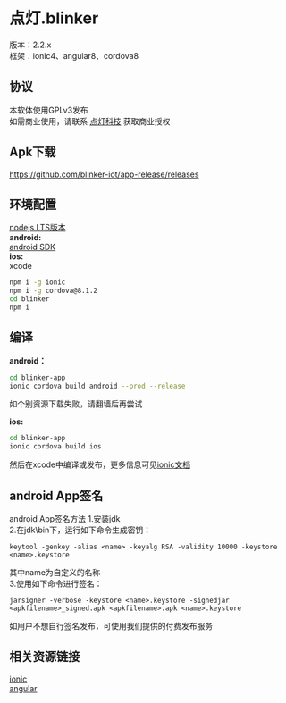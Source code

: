 # 点灯.blinker  
版本：2.2.x  
框架：ionic4、angular8、cordova8  

## 协议
本软体使用GPLv3发布  
如需商业使用，请联系 [点灯科技](https://diandeng.tech/) 获取商业授权  

## Apk下载  
https://github.com/blinker-iot/app-release/releases  

## 环境配置  
[nodejs LTS版本](https://nodejs.org/en/)  
**android:**  
[android SDK](https://developer.android.google.cn/)  
**ios:**  
xcode  
```bash
npm i -g ionic
npm i -g cordova@8.1.2
cd blinker
npm i
```

## 编译  
**android：**  
```bash
cd blinker-app
ionic cordova build android --prod --release
```
如个别资源下载失败，请翻墙后再尝试  

**ios:**  
```bash
cd blinker-app
ionic cordova build ios
```
然后在xcode中编译或发布，更多信息可见[ionic文档](https://ionicframework.com/docs/building/ios)  

## android App签名
android App签名方法
1.安装jdk  
2.在jdk\bin下，运行如下命令生成密钥：  
```base
keytool -genkey -alias <name> -keyalg RSA -validity 10000 -keystore <name>.keystore
```

其中name为自定义的名称  
3.使用如下命令进行签名：
```base
jarsigner -verbose -keystore <name>.keystore -signedjar <apkfilename>_signed.apk <apkfilename>.apk <name>.keystore  
```
如用户不想自行签名发布，可使用我们提供的付费发布服务  

## 相关资源链接
[ionic](https://ionicframework.com/docs/angular/your-first-app)  
[angular](https://angular.cn/docs)  

